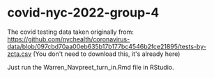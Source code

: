 # covid-nyc-2022-group-4

The covid testing data taken originally from:
https://github.com/nychealth/coronavirus-data/blob/097cbd70aa00eb635b17b177bc4546b2fce21895/tests-by-zcta.csv
(You don't need to download this, it's already here)


Just run the Warren_Navpreet_turn_in.Rmd file in RStudio.
